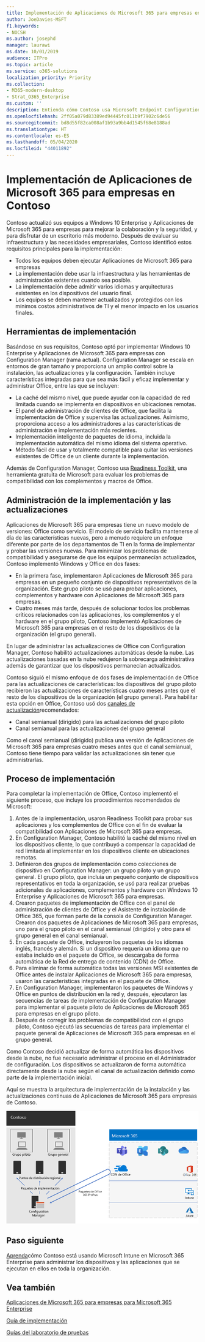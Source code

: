 ```yaml
---
title: Implementación de Aplicaciones de Microsoft 365 para empresas en Contoso
author: JoeDavies-MSFT
f1.keywords:
- NOCSH
ms.author: josephd
manager: laurawi
ms.date: 10/01/2019
audience: ITPro
ms.topic: article
ms.service: o365-solutions
localization_priority: Priority
ms.collection:
- M365-modern-desktop
- Strat_O365_Enterprise
ms.custom: ''
description: Entienda cómo Contoso usa Microsoft Endpoint Configuration Manager para implementar Aplicaciones de Microsoft 365 para empresas.
ms.openlocfilehash: 2ff05a079d83389ed94445fc011b9f7902c6de56
ms.sourcegitcommit: bd8d55f82ca008af1b93a9bb4d1545f68e8188ad
ms.translationtype: HT
ms.contentlocale: es-ES
ms.lasthandoff: 05/04/2020
ms.locfileid: "44011892"
---
```

# <a name="microsoft-365-apps-for-enterprise-deployment-for-contoso"></a>Implementación de Aplicaciones de Microsoft 365 para empresas en Contoso

Contoso actualizó sus equipos a Windows 10 Enterprise y Aplicaciones de Microsoft 365 para empresas para mejorar la colaboración y la seguridad, y para disfrutar de un escritorio más moderno. Después de evaluar su infraestructura y las necesidades empresariales, Contoso identificó estos requisitos principales para la implementación:

- Todos los equipos deben ejecutar Aplicaciones de Microsoft 365 para empresas
- La implementación debe usar la infraestructura y las herramientas de administración existentes cuando sea posible.
- La implementación debe admitir varios idiomas y arquitecturas existentes en los dispositivos del usuario final.
- Los equipos se deben mantener actualizados y protegidos con los mínimos costos administrativos de TI y el menor impacto en los usuarios finales.

## <a name="deployment-tools"></a>Herramientas de implementación

Basándose en sus requisitos, Contoso optó por implementar Windows 10 Enterprise y Aplicaciones de Microsoft 365 para empresas con Configuration Manager (rama actual). Configuration Manager se escala en entornos de gran tamaño y proporciona un amplio control sobre la instalación, las actualizaciones y la configuración. También incluye características integradas para que sea más fácil y eficaz implementar y administrar Office, entre las que se incluyen:

- La caché del mismo nivel, que puede ayudar con la capacidad de red limitada cuando se implementa en dispositivos en ubicaciones remotas.
- El panel de administración de clientes de Office, que facilita la implementación de Office y supervisa las actualizaciones. Asimismo, proporciona acceso a los administradores a las características de administración e implementación más recientes.
- Implementación inteligente de paquetes de idioma, incluida la implementación automática del mismo idioma del sistema operativo.
- Método fácil de usar y totalmente compatible para quitar las versiones existentes de Office de un cliente durante la implementación.

Además de Configuration Manager, Contoso usa [Readiness Toolkit](https://docs.microsoft.com/deployoffice/readiness-toolkit-application-compatibility-microsoft-365-apps), una herramienta gratuita de Microsoft para evaluar los problemas de compatibilidad con los complementos y macros de Office.

## <a name="managing-the-deployment-and-updates"></a>Administración de la implementación y las actualizaciones

Aplicaciones de Microsoft 365 para empresas tiene un nuevo modelo de versiones: Office como servicio. El modelo de servicio facilita mantenerse al día de las características nuevas, pero a menudo requiere un enfoque diferente por parte de los departamentos de TI en la forma de implementar y probar las versiones nuevas. Para minimizar los problemas de compatibilidad y asegurarse de que los equipos permanecían actualizados, Contoso implementó Windows y Office en dos fases: 

- En la primera fase, implementaron Aplicaciones de Microsoft 365 para empresas en un pequeño conjunto de dispositivos representativos de la organización. Este grupo piloto se usó para probar aplicaciones, complementos y hardware con Aplicaciones de Microsoft 365 para empresas.
- Cuatro meses más tarde, después de solucionar todos los problemas críticos relacionados con las aplicaciones, los complementos y el hardware en el grupo piloto, Contoso implementó Aplicaciones de Microsoft 365 para empresas en el resto de los dispositivos de la organización (el grupo general). 

En lugar de administrar las actualizaciones de Office con Configuration Manager, Contoso habilitó actualizaciones automáticas desde la nube. Las actualizaciones basadas en la nube redujeron la sobrecarga administrativa además de garantizar que los dispositivos permanecían actualizados. 

Contoso siguió el mismo enfoque de dos fases de implementación de Office para las actualizaciones de características: los dispositivos del grupo piloto recibieron las actualizaciones de características cuatro meses antes que el resto de los dispositivos de la organización (el grupo general). Para habilitar esta opción en Office, Contoso usó dos [canales de actualización](https://docs.microsoft.com/DeployOffice/overview-update-channels)recomendados: 

- Canal semianual (dirigido) para las actualizaciones del grupo piloto 
- Canal semianual para las actualizaciones del grupo general 

Como el canal semianual (dirigido) publica una versión de Aplicaciones de Microsoft 365 para empresas cuatro meses antes que el canal semianual, Contoso tiene tiempo para validar las actualizaciones sin tener que administrarlas. 

## <a name="deployment-process"></a>Proceso de implementación

Para completar la implementación de Office, Contoso implementó el siguiente proceso, que incluye los procedimientos recomendados de Microsoft:

1. Antes de la implementación, usaron Readiness Toolkit para probar sus aplicaciones y los complementos de Office con el fin de evaluar la compatibilidad con Aplicaciones de Microsoft 365 para empresas.
2. En Configuration Manager, Contoso habilitó la caché del mismo nivel en los dispositivos cliente, lo que contribuyó a compensar la capacidad de red limitada al implementar en los dispositivos cliente en ubicaciones remotas. 
3. Definieron dos grupos de implementación como colecciones de dispositivo en Configuration Manager: un grupo piloto y un grupo general. El grupo piloto, que incluía un pequeño conjunto de dispositivos representativos en toda la organización, se usó para realizar pruebas adicionales de aplicaciones, complementos y hardware con Windows 10 Enterprise y Aplicaciones de Microsoft 365 para empresas. 
4. Crearon paquetes de implementación de Office con el panel de administración de clientes de Office y el Asistente de instalación de Office 365, que forman parte de la consola de Configuration Manager. Crearon dos paquetes de Aplicaciones de Microsoft 365 para empresas, uno para el grupo piloto en el canal semianual (dirigido) y otro para el grupo general en el canal semianual. 
5. En cada paquete de Office, incluyeron los paquetes de los idiomas inglés, francés y alemán. Si un dispositivo requería un idioma que no estaba incluido en el paquete de Office, se descargaba de forma automática de la Red de entrega de contenido (CDN) de Office.
6. Para eliminar de forma automática todas las versiones MSI existentes de Office antes de instalar Aplicaciones de Microsoft 365 para empresas, usaron las características integradas en el paquete de Office.
7. En Configuration Manager, implementaron los paquetes de Windows y Office en puntos de distribución en la red y, después, ejecutaron las secuencias de tareas de implementación de Configuration Manager para implementar el paquete piloto de Aplicaciones de Microsoft 365 para empresas en el grupo piloto.
8. Después de corregir los problemas de compatibilidad con el grupo piloto, Contoso ejecutó las secuencias de tareas para implementar el paquete general de Aplicaciones de Microsoft 365 para empresas en el grupo general.

Como Contoso decidió actualizar de forma automática los dispositivos desde la nube, no fue necesario administrar el proceso en el Administrador de configuración. Los dispositivos se actualizaron de forma automática directamente desde la nube según el canal de actualización definido como parte de la implementación inicial. 

Aquí se muestra la arquitectura de implementación de la instalación y las actualizaciones continuas de Aplicaciones de Microsoft 365 para empresas de Contoso.

![Infraestructura de implementación de Aplicaciones de Microsoft 365 para empresas en Contoso](../media/contoso-o365pp/contoso-o365pp-fig1.png)
 
## <a name="next-step"></a>Paso siguiente

[Aprenda](contoso-mdm.md)cómo Contoso está usando Microsoft Intune en Microsoft 365 Enterprise para administrar los dispositivos y las aplicaciones que se ejecutan en ellos en toda la organización.

## <a name="see-also"></a>Vea también

[Aplicaciones de Microsoft 365 para empresas para Microsoft 365 Enterprise](office365proplus-infrastructure.md)

[Guía de implementación](deploy-microsoft-365-enterprise.md)

[Guías del laboratorio de pruebas](m365-enterprise-test-lab-guides.md)
